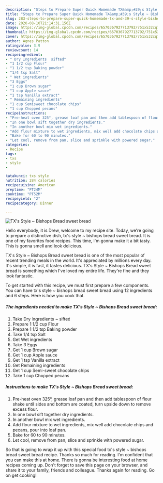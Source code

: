 ```yaml
---
description: "Steps to Prepare Super Quick Homemade TX&amp;#39;s Style ~ Bishops Bread sweet bread"
title: "Steps to Prepare Super Quick Homemade TX&amp;#39;s Style ~ Bishops Bread sweet bread"
slug: 283-steps-to-prepare-super-quick-homemade-tx-and-39-s-style-bishops-bread-sweet-bread
date: 2020-08-10T21:14:31.156Z
image: https://img-global.cpcdn.com/recipes/6570367927713792/751x532cq70/txs-style-bishops-bread-sweet-bread-recipe-main-photo.jpg
thumbnail: https://img-global.cpcdn.com/recipes/6570367927713792/751x532cq70/txs-style-bishops-bread-sweet-bread-recipe-main-photo.jpg
cover: https://img-global.cpcdn.com/recipes/6570367927713792/751x532cq70/txs-style-bishops-bread-sweet-bread-recipe-main-photo.jpg
author: Agnes Patton
ratingvalue: 3.9
reviewcount: 14
recipeingredient:
- " Dry Ingredients  sifted"
- "1 1/2 cup Flour"
- "1 1/2 tsp Baking powder"
- "1/4 tsp Salt"
- " Wet ingredients"
- "3 Eggs"
- "1 cup Brown sugar"
- "1 cup Apple sauce"
- "1 tsp Vanilla extract"
- " Remaining ingredients"
- "1 cup Semisweet chocolate chips"
- "1 cup Chopped pecans"
recipeinstructions:
- "Pre-heat oven 325°, grease loaf pan and then add tablespoon of flour shake until sides and bottom are coated, turn upside down to remove excess flour."
- "In one bowl sift together dry ingredients."
- "In another bowl mix wet ingredients."
- "Add flour mixture to wet ingredients, mix well add chocolate chips and pecans, pour into loaf pan."
- "Bake for 60 to 90 minutes."
- "Let cool, remove from pan, slice and sprinkle with powered sugar."
categories:
- Recipe
tags:
- txs
- style
- 

katakunci: txs style  
nutrition: 284 calories
recipecuisine: American
preptime: "PT24M"
cooktime: "PT52M"
recipeyield: "2"
recipecategory: Dinner

---
```



![TX&#39;s Style ~ Bishops Bread sweet bread](https://img-global.cpcdn.com/recipes/6570367927713792/751x532cq70/txs-style-bishops-bread-sweet-bread-recipe-main-photo.jpg)

Hello everybody, it is Drew, welcome to my recipe site. Today, we're going to prepare a distinctive dish, tx&#39;s style ~ bishops bread sweet bread. It is one of my favorites food recipes. This time, I'm gonna make it a bit tasty. This is gonna smell and look delicious.



TX&#39;s Style ~ Bishops Bread sweet bread is one of the most popular of recent trending meals in the world. It's appreciated by millions every day. It's simple, it is fast, it tastes delicious. TX&#39;s Style ~ Bishops Bread sweet bread is something which I've loved my entire life. They're fine and they look fantastic.


To get started with this recipe, we must first prepare a few components. You can have tx&#39;s style ~ bishops bread sweet bread using 12 ingredients and 6 steps. Here is how you cook that.

##### The ingredients needed to make TX&#39;s Style ~ Bishops Bread sweet bread:

1. Take  Dry Ingredients ~ sifted
1. Prepare 1 1/2 cup Flour
1. Prepare 1 1/2 tsp Baking powder
1. Take 1/4 tsp Salt
1. Get  Wet ingredients
1. Take 3 Eggs
1. Get 1 cup Brown sugar
1. Get 1 cup Apple sauce
1. Get 1 tsp Vanilla extract
1. Get  Remaining ingredients
1. Get 1 cup Semi-sweet chocolate chips
1. Take 1 cup Chopped pecans




##### Instructions to make TX&#39;s Style ~ Bishops Bread sweet bread:

1. Pre-heat oven 325°, grease loaf pan and then add tablespoon of flour shake until sides and bottom are coated, turn upside down to remove excess flour.
1. In one bowl sift together dry ingredients.
1. In another bowl mix wet ingredients.
1. Add flour mixture to wet ingredients, mix well add chocolate chips and pecans, pour into loaf pan.
1. Bake for 60 to 90 minutes.
1. Let cool, remove from pan, slice and sprinkle with powered sugar.




So that is going to wrap it up with this special food tx&#39;s style ~ bishops bread sweet bread recipe. Thanks so much for reading. I'm confident that you can make this at home. There is gonna be interesting food at home recipes coming up. Don't forget to save this page on your browser, and share it to your family, friends and colleague. Thanks again for reading. Go on get cooking!
